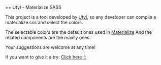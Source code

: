 == Utyl - Materialize SASS

This project is a tool developed by [Utyl](www.utyl.com.br), so any developer can compile a materialize.css and select the colors.

The selectable colors are the default ones used in [Materialize](http://materializecss.com/)
And the related components are the mainly ones.
 
Your suggestions are welcome at any time!

If you want to give it a try: [Click here (:](http://warm-ocean-54862.herokuapp.com/)
